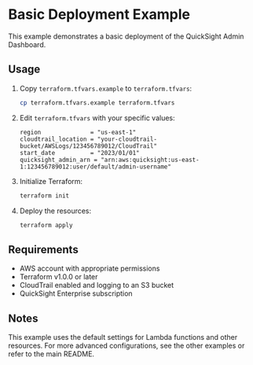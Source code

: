 # Basic Deployment Example

This example demonstrates a basic deployment of the QuickSight Admin Dashboard.

## Usage

1. Copy `terraform.tfvars.example` to `terraform.tfvars`:
   ```bash
   cp terraform.tfvars.example terraform.tfvars
   ```

2. Edit `terraform.tfvars` with your specific values:
   ```hcl
   region              = "us-east-1"
   cloudtrail_location = "your-cloudtrail-bucket/AWSLogs/123456789012/CloudTrail"
   start_date          = "2023/01/01"
   quicksight_admin_arn = "arn:aws:quicksight:us-east-1:123456789012:user/default/admin-username"
   ```

3. Initialize Terraform:
   ```bash
   terraform init
   ```

4. Deploy the resources:
   ```bash
   terraform apply
   ```

## Requirements

- AWS account with appropriate permissions
- Terraform v1.0.0 or later
- CloudTrail enabled and logging to an S3 bucket
- QuickSight Enterprise subscription

## Notes

This example uses the default settings for Lambda functions and other resources. For more advanced configurations, see the other examples or refer to the main README.